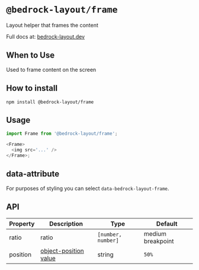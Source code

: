 # `@bedrock-layout/frame`

Layout helper that frames the content

Full docs at: [bedrock-layout.dev](https://bedrock-layout.dev/)

## When to Use

Used to frame content on the screen

## How to install

`npm install @bedrock-layout/frame`

## Usage

```javascript
import Frame from '@bedrock-layout/frame';

<Frame>
  <img src='...' />
</Frame>;
```

## data-attribute

For purposes of styling you can select `data-bedrock-layout-frame`.

## API

| Property | Description                                                                               | Type               | Default           |
| -------- | ----------------------------------------------------------------------------------------- | ------------------ | ----------------- |
| ratio    | ratio                                                                                     | `[number, number]` | medium breakpoint |
| position | [object-position value](https://developer.mozilla.org/en-US/docs/Web/CSS/object-position) | string             | `50%`             |
